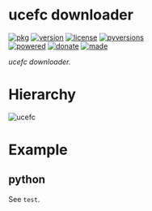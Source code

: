 # ucefc downloader

<badges>[![pkg](https://img.shields.io/badge/pkg-ucefcdownloader-808080.svg)](http://code.foxe6.kozow.com/ucefcdownloader/)
[![version](https://img.shields.io/pypi/v/ucefcdownloader.svg)](https://pypi.org/project/ucefcdownloader/)
[![license](https://img.shields.io/pypi/l/ucefcdownloader.svg)](https://pypi.org/project/ucefcdownloader/)
[![pyversions](https://img.shields.io/pypi/pyversions/ucefcdownloader.svg)](https://pypi.org/project/ucefcdownloader/)  
[![powered](https://img.shields.io/badge/Say-Thanks-ddddff.svg)](https://saythanks.io/to/foxe6)
[![donate](https://img.shields.io/badge/Donate-Paypal-0070ba.svg)](https://paypal.me/foxe6)
[![made](https://img.shields.io/badge/Made%20with-PyCharm-red.svg)](https://www.jetbrains.com/pycharm/)
</badges>

<i>ucefc downloader.</i>

# Hierarchy

![ucefc](http://code.foxe6.kozow.com/ucefc/ucefc.svg)

# Example

## python
See `test`.